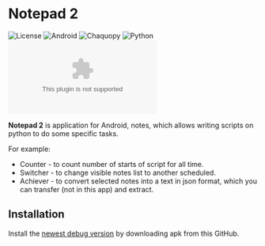 # Notepad 2
![License](https://img.shields.io/github/license/Matvey24/Notepad_2)
![Android](https://img.shields.io/badge/android-5.0%2B-blue)
![Chaquopy](https://img.shields.io/badge/Chaquopy-12.0.0-blue)
![Python](https://img.shields.io/badge/python-3.8-blue)
![APK size](https://img.shields.io/github/size/Matvey24/Notepad_2/app/build/outputs/apk/debug/app-debug.apk?label=APK-debug)

**Notepad 2** is application for Android, notes, which allows writing scripts on python to do some specific tasks.

For example:
* Counter - to count number of starts of script for all time.
* Switcher - to change visible notes list to another scheduled.
* Achiever - to convert selected notes into a text in json format,
  which you can transfer (not in this app) and extract.

## Installation
Install the [newest debug version](https://github.com/Matvey24/Notepad_2/raw/master/app/build/outputs/apk/debug/app-debug.apk) by downloading apk from this GitHub.

